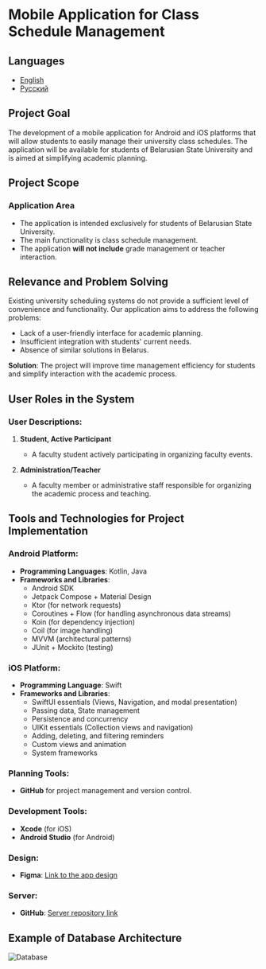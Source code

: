 # Mobile Application for Class Schedule Management

## Languages
- [English](README.md)
- [Русский](README_ru.md)

## Project Goal
The development of a mobile application for Android and iOS platforms that will allow students to easily manage their university class schedules. The application will be available for students of Belarusian State University and is aimed at simplifying academic planning.

## Project Scope

### Application Area
- The application is intended exclusively for students of Belarusian State University.
- The main functionality is class schedule management.
- The application **will not include** grade management or teacher interaction.

## Relevance and Problem Solving
Existing university scheduling systems do not provide a sufficient level of convenience and functionality. Our application aims to address the following problems:
- Lack of a user-friendly interface for academic planning.
- Insufficient integration with students' current needs.
- Absence of similar solutions in Belarus.

**Solution**: The project will improve time management efficiency for students and simplify interaction with the academic process.

## User Roles in the System

### User Descriptions:
1. **Student, Active Participant**
   - A faculty student actively participating in organizing faculty events.
  
2. **Administration/Teacher**
   - A faculty member or administrative staff responsible for organizing the academic process and teaching.

## Tools and Technologies for Project Implementation

### Android Platform:
- **Programming Languages**: Kotlin, Java
- **Frameworks and Libraries**:
  - Android SDK
  - Jetpack Compose + Material Design
  - Ktor (for network requests)
  - Coroutines + Flow (for handling asynchronous data streams)
  - Koin (for dependency injection)
  - Coil (for image handling)
  - MVVM (architectural patterns)
  - JUnit + Mockito (testing)

### iOS Platform:
- **Programming Language**: Swift
- **Frameworks and Libraries**:
  - SwiftUI essentials (Views, Navigation, and modal presentation)
  - Passing data, State management
  - Persistence and concurrency
  - UIKit essentials (Collection views and navigation)
  - Adding, deleting, and filtering reminders
  - Custom views and animation
  - System frameworks

### Planning Tools:
- **GitHub** for project management and version control.

### Development Tools:
- **Xcode** (for iOS)
- **Android Studio** (for Android)

### Design:
- **Figma**: [Link to the app design](https://www.figma.com/design/96rNac0zYX7WNxXM3Bc9FT/ScheduleApp?node-id=0-1&m=dev)

### Server: 
- **GitHub**: [Server repository link](https://github.com/MobileBSU/FAMCS_Schedule_Server)

## Example of Database Architecture
![Database](https://github.com/user-attachments/assets/4e5e3511-b717-4efd-8399-b76b5607b987)
